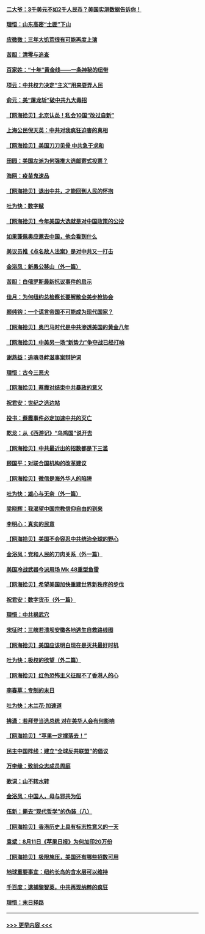 #### [二大爷：3千美元不如2千人民币？美国实测数据告诉你！](../pages/nsc993/n12358563.md?t=08270902) 
#### [理悟：山东高密“土匪”下山](../pages/nsc993/n12358535.md?t=08270902) 
#### [应微微：三年大饥荒很有可能再度上演](../pages/nsc993/n12358523.md?t=08270902) 
#### [苦胆：清零与追查](../pages/nsc993/n12358501.md?t=08270902) 
#### [百家姓：“十年”黄金线——一条神秘的纽带](../pages/nsc993/n12358319.md?t=08270902) 
#### [项云：中共权力决定“主义”用来耍弄人民](../pages/nsc993/n12358172.md?t=08270902) 
#### [俞元：美“屠龙斩”破中共九大毒招](../pages/nsc993/n12357822.md?t=08270902) 
#### [【网海拾贝】北京认怂！私会10国“改过自新”](../pages/nsc993/n12357784.md?t=08270902) 
#### [上海公民倪天英：中共对我疯狂迫害的真相](../pages/nsc993/n12356341.md?t=08270902) 
#### [【网海拾贝】美国刀刀见骨 中共急于求和](../pages/nsc993/n12355511.md?t=08270902) 
#### [田园：美国左派为何强推大选邮寄式投票？](../pages/nsc993/n12352963.md?t=08270902) 
#### [海网：疫苗鬼速品](../pages/nsc993/n12354438.md?t=08270902) 
#### [【网海拾贝】退出中共，才能回到人民的怀抱](../pages/nsc993/n12352634.md?t=08270902) 
#### [吐为快：数字赋](../pages/nsc993/n12352317.md?t=08270902) 
#### [【网海拾贝】今年美国大选就是对中国政策的公投](../pages/nsc993/n12350973.md?t=08270902) 
#### [如果蓬佩奥应邀去中国，他会看到什么](../pages/nsc993/n12350945.md?t=08270902) 
#### [美议员推《点名敌人法案》是对中共又一打击](../pages/nsc993/n12350765.md?t=08270902) 
#### [金浴凤：新愚公移山（外一篇）](../pages/nsc993/n12350253.md?t=08270902) 
#### [苦胆：白俄罗斯最新抗议事件的启示](../pages/nsc993/n12349989.md?t=08270902) 
#### [佳月：为何纽约总检察长要解散全美步枪协会](../pages/nsc993/n12349939.md?t=08270902) 
#### [颜纯钩：一个谎言帝国不可能成为现代国家？](../pages/nsc993/n12349898.md?t=08270902) 
#### [【网海拾贝】奥巴马时代是中共渗透美国的黄金八年](../pages/nsc993/n12349284.md?t=08270902) 
#### [【网海拾贝】中美另一场“新势力”争夺战已经打响](../pages/nsc993/n12346998.md?t=08270902) 
#### [谢燕益：追魂寻衅滋事案辩护词](../pages/nsc993/n12346892.md?t=08270902) 
#### [理悟：古今三恶犬](../pages/nsc993/n12345190.md?t=08270902) 
#### [【网海拾贝】蔡霞对结束中共暴政的意义](../pages/nsc993/n12344263.md?t=08270902) 
#### [祝君安：世纪之选边站](../pages/nsc993/n12342382.md?t=08270902) 
#### [投书：蔡霞事件必定加速中共的灭亡](../pages/nsc993/n12341881.md?t=08270902) 
#### [乾龙：从《西游记》“乌鸡国”说开去](../pages/nsc993/n12341690.md?t=08270902) 
#### [【网海拾贝】中共最近出的招数都是下三滥](../pages/nsc993/n12341593.md?t=08270902) 
#### [顾国平：对联合国机构的改革建议](../pages/nsc993/n12339928.md?t=08270902) 
#### [【网海拾贝】微信是海外华人的陷阱](../pages/nsc993/n12338868.md?t=08270902) 
#### [吐为快：雄心与无奈（外一篇）](../pages/nsc993/n12338132.md?t=08270902) 
#### [梁晓辉：我渴望中国宗教信仰自由的到来](../pages/nsc993/n12336657.md?t=08270902) 
#### [李明心：真实的民意](../pages/nsc993/n12336089.md?t=08270902) 
#### [【网海拾贝】美国不会容忍中共统治全球的野心](../pages/nsc993/n12336063.md?t=08270902) 
#### [金浴凤：党和人民的刀肉关系（外一篇）](../pages/nsc993/n12335834.md?t=08270902) 
#### [美国冷战武器今派用场 Mk 48重型鱼雷](../pages/nsc993/n12335354.md?t=08270902) 
#### [【网海拾贝】希望美国加快重建世界新秩序的步伐](../pages/nsc993/n12334224.md?t=08270902) 
#### [祝君安：数字货币（外一篇）](../pages/nsc993/n12334186.md?t=08270902) 
#### [理悟：中共祸武穴](../pages/nsc993/n12333962.md?t=08270902) 
#### [宋征时：三峡若溃坝安徽各地逃生自救路线图](../pages/nsc993/n12332450.md?t=08270902) 
#### [【网海拾贝】美国应该明白现在是灭共最好时机](../pages/nsc993/n12332313.md?t=08270902) 
#### [吐为快：极权的欲望（外二篇）](../pages/nsc993/n12332089.md?t=08270902) 
#### [【网海拾贝】红色恐怖主义征服不了香港人的心](../pages/nsc993/n12329296.md?t=08270902) 
#### [李春草：专制的末日](../pages/nsc993/n12329079.md?t=08270902) 
#### [吐为快：木兰花‧加速道](../pages/nsc993/n12327366.md?t=08270902) 
#### [拂潇：若拜登当选总统 对在美华人会有何影响](../pages/nsc993/n12295996.md?t=08270902) 
#### [【网海拾贝】“苹果一定撑落去！”](../pages/nsc993/n12326784.md?t=08270902) 
#### [民主中国阵线：建立“全球反共联盟”的倡议](../pages/nsc993/n12324177.md?t=08270902) 
#### [万李缘：致前众志成员周庭](../pages/nsc993/n12324635.md?t=08270902) 
#### [歌词：山不转水转](../pages/nsc993/n12324599.md?t=08270902) 
#### [金浴凤：中国人，毋与邪共为伍](../pages/nsc993/n12324257.md?t=08270902) 
#### [伍新：撕去“现代哲学”的伪装（八）](../pages/nsc993/n12324188.md?t=08270902) 
#### [【网海拾贝】香港历史上具有标志性意义的一天](../pages/nsc993/n12324021.md?t=08270902) 
#### [袁斌：8月11日《苹果日报》为何加印20万份](../pages/nsc993/n12323955.md?t=08270902) 
#### [【网海拾贝】极限施压，美国还有哪些招数可用](../pages/nsc993/n12322512.md?t=08270902) 
#### [地球重要事宜：纽约长岛的含水层可以维持](../pages/nsc993/n12321844.md?t=08270902) 
#### [千百度：逮捕黎智英，中共再现纳粹的疯狂](../pages/nsc993/n12321777.md?t=08270902) 
#### [理悟：末日择路](../pages/nsc993/n12320812.md?t=08270902) 

----
#### [ >>> 更早内容 <<< ](../indexes/nsc993-earlier.md)
